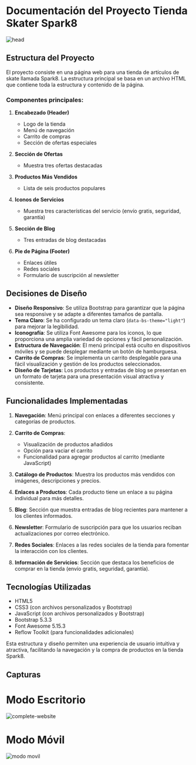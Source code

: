 # Documentación del Proyecto Tienda Skater Spark8

![head](https://github.com/user-attachments/assets/5fcbec42-c113-49b6-9ea0-a790f9ed24ff)


## Estructura del Proyecto

El proyecto consiste en una página web para una tienda de artículos de skate llamada Spark8. La estructura principal se basa en un archivo HTML que contiene toda la estructura y contenido de la página.

### Componentes principales:

1. **Encabezado (Header)**
   - Logo de la tienda
   - Menú de navegación
   - Carrito de compras
   - Sección de ofertas especiales

2. **Sección de Ofertas**
   - Muestra tres ofertas destacadas

3. **Productos Más Vendidos**
   - Lista de seis productos populares

4. **Iconos de Servicios**
   - Muestra tres características del servicio (envío gratis, seguridad, garantía)

5. **Sección de Blog**
   - Tres entradas de blog destacadas

6. **Pie de Página (Footer)**
   - Enlaces útiles
   - Redes sociales
   - Formulario de suscripción al newsletter

## Decisiones de Diseño

- **Diseño Responsivo**: Se utiliza Bootstrap para garantizar que la página sea responsive y se adapte a diferentes tamaños de pantalla.
- **Tema Claro**: Se ha configurado un tema claro (`data-bs-theme="light"`) para mejorar la legibilidad.
- **Iconografía**: Se utiliza Font Awesome para los iconos, lo que proporciona una amplia variedad de opciones y fácil personalización.
- **Estructura de Navegación**: El menú principal está oculto en dispositivos móviles y se puede desplegar mediante un botón de hamburguesa.
- **Carrito de Compras**: Se implementa un carrito desplegable para una fácil visualización y gestión de los productos seleccionados.
- **Diseño de Tarjetas**: Los productos y entradas de blog se presentan en un formato de tarjeta para una presentación visual atractiva y consistente.

## Funcionalidades Implementadas

1. **Navegación**: Menú principal con enlaces a diferentes secciones y categorías de productos.

2. **Carrito de Compras**: 
   - Visualización de productos añadidos
   - Opción para vaciar el carrito
   - Funcionalidad para agregar productos al carrito (mediante JavaScript)

3. **Catálogo de Productos**: Muestra los productos más vendidos con imágenes, descripciones y precios.

4. **Enlaces a Productos**: Cada producto tiene un enlace a su página individual para más detalles.

5. **Blog**: Sección que muestra entradas de blog recientes para mantener a los clientes informados.

6. **Newsletter**: Formulario de suscripción para que los usuarios reciban actualizaciones por correo electrónico.

7. **Redes Sociales**: Enlaces a las redes sociales de la tienda para fomentar la interacción con los clientes.

8. **Información de Servicios**: Sección que destaca los beneficios de comprar en la tienda (envío gratis, seguridad, garantía).

## Tecnologías Utilizadas

- HTML5
- CSS3 (con archivos personalizados y Bootstrap)
- JavaScript (con archivos personalizados y Bootstrap)
- Bootstrap 5.3.3
- Font Awesome 5.15.3
- Reflow Toolkit (para funcionalidades adicionales)

Esta estructura y diseño permiten una experiencia de usuario intuitiva y atractiva, facilitando la navegación y la compra de productos en la tienda Spark8.

## Capturas

# Modo Escritorio

![complete-website](https://github.com/user-attachments/assets/94909700-ee7a-4dda-ab95-f08b2cc7c1ef)

# Modo Móvil

![modo movil](https://github.com/user-attachments/assets/080dc488-d6a5-4f95-87c0-1dcfd5a20937)

